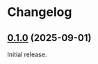 # Changelog

<!-- changelogging: start -->

## [0.1.0](https://github.com/nekitdev/non-zero-size/tree/v0.1.0) (2025-09-01)

Initial release.
